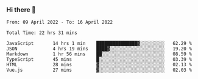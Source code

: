 ### Hi there 👋

<!--
**siaikin/siaikin** is a ✨ _special_ ✨ repository because its `README.md` (this file) appears on your GitHub profile.

Here are some ideas to get you started:

- 🔭 I’m currently working on ...
- 🌱 I’m currently learning ...
- 👯 I’m looking to collaborate on ...
- 🤔 I’m looking for help with ...
- 💬 Ask me about ...
- 📫 How to reach me: ...
- 😄 Pronouns: ...
- ⚡ Fun fact: ...
-->

<!--START_SECTION:waka-->

```text
From: 09 April 2022 - To: 16 April 2022

Total Time: 22 hrs 31 mins

JavaScript       14 hrs 1 min    ███████████████▓░░░░░░░░░   62.29 %
JSON             4 hrs 19 mins   ████▓░░░░░░░░░░░░░░░░░░░░   19.20 %
Markdown         1 hr 56 mins    ██░░░░░░░░░░░░░░░░░░░░░░░   08.59 %
TypeScript       45 mins         █░░░░░░░░░░░░░░░░░░░░░░░░   03.39 %
HTML             28 mins         ▓░░░░░░░░░░░░░░░░░░░░░░░░   02.13 %
Vue.js           27 mins         ▓░░░░░░░░░░░░░░░░░░░░░░░░   02.03 %
```

<!--END_SECTION:waka-->
